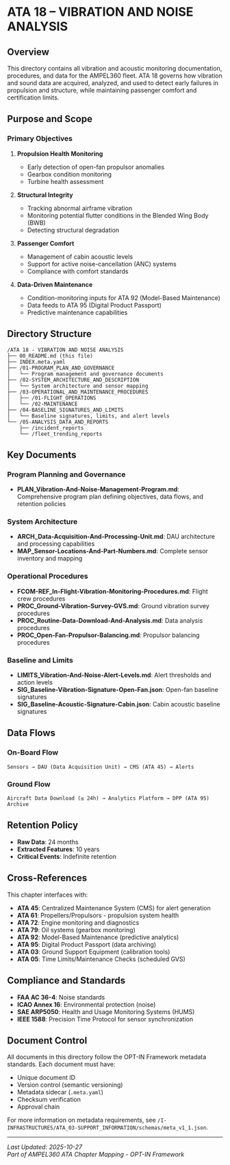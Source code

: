 # ATA 18 – VIBRATION AND NOISE ANALYSIS

## Overview

This directory contains all vibration and acoustic monitoring documentation, procedures, and data for the AMPEL360 fleet. ATA 18 governs how vibration and sound data are acquired, analyzed, and used to detect early failures in propulsion and structure, while maintaining passenger comfort and certification limits.

## Purpose and Scope

### Primary Objectives

1. **Propulsion Health Monitoring**
   - Early detection of open-fan propulsor anomalies
   - Gearbox condition monitoring
   - Turbine health assessment

2. **Structural Integrity**
   - Tracking abnormal airframe vibration
   - Monitoring potential flutter conditions in the Blended Wing Body (BWB)
   - Detecting structural degradation

3. **Passenger Comfort**
   - Management of cabin acoustic levels
   - Support for active noise-cancellation (ANC) systems
   - Compliance with comfort standards

4. **Data-Driven Maintenance**
   - Condition-monitoring inputs for ATA 92 (Model-Based Maintenance)
   - Data feeds to ATA 95 (Digital Product Passport)
   - Predictive maintenance capabilities

## Directory Structure

```
/ATA 18 - VIBRATION AND NOISE ANALYSIS
├── 00_README.md (this file)
├── INDEX.meta.yaml
├── /01-PROGRAM_PLAN_AND_GOVERNANCE
│   └── Program management and governance documents
├── /02-SYSTEM_ARCHITECTURE_AND_DESCRIPTION
│   └── System architecture and sensor mapping
├── /03-OPERATIONAL_AND_MAINTENANCE_PROCEDURES
│   ├── /01-FLIGHT_OPERATIONS
│   └── /02-MAINTENANCE
├── /04-BASELINE_SIGNATURES_AND_LIMITS
│   └── Baseline signatures, limits, and alert levels
└── /05-ANALYSIS_DATA_AND_REPORTS
    ├── /incident_reports
    └── /fleet_trending_reports
```

## Key Documents

### Program Planning and Governance
- **PLAN_Vibration-And-Noise-Management-Program.md**: Comprehensive program plan defining objectives, data flows, and retention policies

### System Architecture
- **ARCH_Data-Acquisition-And-Processing-Unit.md**: DAU architecture and processing capabilities
- **MAP_Sensor-Locations-And-Part-Numbers.md**: Complete sensor inventory and mapping

### Operational Procedures
- **FCOM-REF_In-Flight-Vibration-Monitoring-Procedures.md**: Flight crew procedures
- **PROC_Ground-Vibration-Survey-GVS.md**: Ground vibration survey procedures
- **PROC_Routine-Data-Download-And-Analysis.md**: Data analysis procedures
- **PROC_Open-Fan-Propulsor-Balancing.md**: Propulsor balancing procedures

### Baseline and Limits
- **LIMITS_Vibration-And-Noise-Alert-Levels.md**: Alert thresholds and action levels
- **SIG_Baseline-Vibration-Signature-Open-Fan.json**: Open-fan baseline signatures
- **SIG_Baseline-Acoustic-Signature-Cabin.json**: Cabin acoustic baseline signatures

## Data Flows

### On-Board Flow
```
Sensors → DAU (Data Acquisition Unit) → CMS (ATA 45) → Alerts
```

### Ground Flow
```
Aircraft Data Download (≤ 24h) → Analytics Platform → DPP (ATA 95) Archive
```

## Retention Policy

- **Raw Data**: 24 months
- **Extracted Features**: 10 years
- **Critical Events**: Indefinite retention

## Cross-References

This chapter interfaces with:

- **ATA 45**: Centralized Maintenance System (CMS) for alert generation
- **ATA 61**: Propellers/Propulsors - propulsion system health
- **ATA 72**: Engine monitoring and diagnostics
- **ATA 79**: Oil systems (gearbox monitoring)
- **ATA 92**: Model-Based Maintenance (predictive analytics)
- **ATA 95**: Digital Product Passport (data archiving)
- **ATA 03**: Ground Support Equipment (calibration tools)
- **ATA 05**: Time Limits/Maintenance Checks (scheduled GVS)

## Compliance and Standards

- **FAA AC 36-4**: Noise standards
- **ICAO Annex 16**: Environmental protection (noise)
- **SAE ARP5050**: Health and Usage Monitoring Systems (HUMS)
- **IEEE 1588**: Precision Time Protocol for sensor synchronization

## Document Control

All documents in this directory follow the OPT-IN Framework metadata standards. Each document must have:
- Unique document ID
- Version control (semantic versioning)
- Metadata sidecar (`.meta.yaml`)
- Checksum verification
- Approval chain

For more information on metadata requirements, see `/I-INFRASTRUCTURES/ATA_03-SUPPORT_INFORMATION/schemas/meta_v1_1.json`.

---

*Last Updated: 2025-10-27*  
*Part of AMPEL360 ATA Chapter Mapping - OPT-IN Framework*
